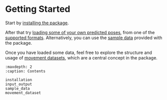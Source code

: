 # Getting Started

Start by [installing the package](installation.md).

After that try [loading some of your own predicted poses](target-loading),
from one of the [supported formats](target-formats).
Alternatively, you can use the [sample data](target-sample-data)
provided with the package.

Once you have loaded some data, feel free to explore the structure and
usage of [movement datasets](movement_dataset.md), which are a central
concept in the package.

```{toctree}
:maxdepth: 2
:caption: Contents

installation
input_output
sample_data
movement_dataset
```
